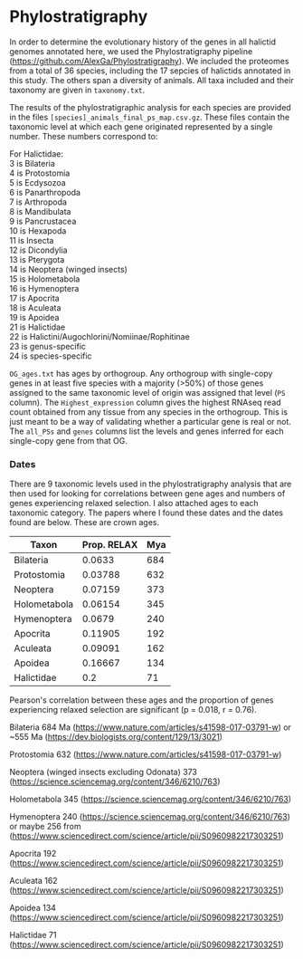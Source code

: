 # Phylostratigraphy

In order to determine the evolutionary history of the genes in all halictid genomes annotated here, we used the Phylostratigraphy pipeline (https://github.com/AlexGa/Phylostratigraphy). We included the proteomes from a total of 36 species, including the 17 sepcies of halictids annotated in this study. The others span a diversity of animals. All taxa included and their taxonomy are given in `taxonomy.txt`. 

The results of the phylostratigraphic analysis for each species are provided in the files `[species]_animals_final_ps_map.csv.gz`. These files contain the taxonomic level at which each gene originated represented by a single number. These numbers correspond to:

For Halictidae:  
3 is Bilateria  
4 is Protostomia  
5 is Ecdysozoa  
6 is Panarthropoda  
7 is Arthropoda  
8 is Mandibulata  
9 is Pancrustacea  
10 is Hexapoda  
11 is Insecta  
12 is Dicondylia  
13 is Pterygota  
14 is Neoptera (winged insects)  
15 is Holometabola  
16 is Hymenoptera  
17 is Apocrita  
18 is Aculeata  
19 is Apoidea  
21 is Halictidae  
22 is Halictini/Augochlorini/Nomiinae/Rophitinae  
23 is genus-specific  
24 is species-specific

`OG_ages.txt` has ages by orthogroup. Any orthogroup with single-copy genes in at least five species with a majority (>50%) of those genes assigned to the same taxonomic level of origin was assigned that level (`PS` column). The `Highest_expression` column gives the highest RNAseq read count obtained from any tissue from any species in the orthogroup. This is just meant to be a way of validating whether a particular gene is real or not. The `all_PSs` and `genes` columns list the levels and genes inferred for each single-copy gene from that OG.

### Dates

There are 9 taxonomic levels used in the phylostratigraphy analysis that are then used for looking for correlations between gene ages and numbers of genes experiencing relaxed selection. I also attached ages to each taxonomic category. The papers where I found these dates and the dates found are below. These are crown ages.

Taxon|Prop. RELAX|Mya
-----|-----------|---
Bilateria|0.0633|684
Protostomia|0.03788|632
Neoptera|0.07159|373
Holometabola|0.06154|345
Hymenoptera|0.0679|240
Apocrita|0.11905|192
Aculeata|0.09091|162
Apoidea|0.16667|134
Halictidae|0.2|71

Pearson's correlation between these ages and the proportion of genes experiencing relaxed selection are significant (p = 0.018, r = 0.76).

Bilateria 684 Ma (https://www.nature.com/articles/s41598-017-03791-w)
or ~555 Ma (https://dev.biologists.org/content/129/13/3021)

Protostomia 632 (https://www.nature.com/articles/s41598-017-03791-w)

Neoptera (winged insects excluding Odonata) 373 (https://science.sciencemag.org/content/346/6210/763)

Holometabola 345 (https://science.sciencemag.org/content/346/6210/763)

Hymenoptera 240 (https://science.sciencemag.org/content/346/6210/763)
or maybe 256 from (https://www.sciencedirect.com/science/article/pii/S0960982217303251)

Apocrita 192 (https://www.sciencedirect.com/science/article/pii/S0960982217303251)

Aculeata 162 (https://www.sciencedirect.com/science/article/pii/S0960982217303251)

Apoidea 134 (https://www.sciencedirect.com/science/article/pii/S0960982217303251)

Halictidae 71 (https://www.sciencedirect.com/science/article/pii/S0960982217303251)

